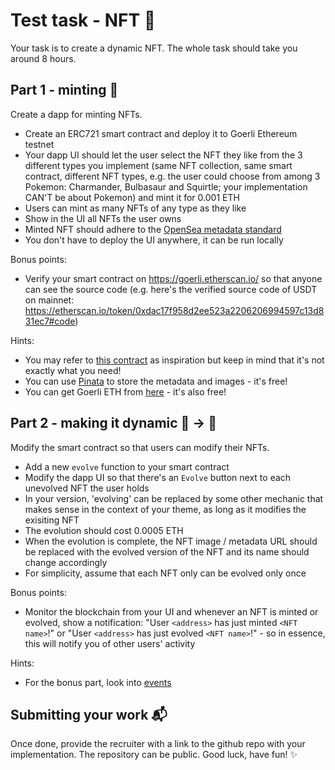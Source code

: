 # Test task - NFT 🤔

Your task is to create a dynamic NFT. The whole task should take you around 8 hours.

## Part 1 - minting 🎉

Create a dapp for minting NFTs.

- Create an ERC721 smart contract and deploy it to Goerli Ethereum testnet
- Your dapp UI should let the user select the NFT they like from the 3 different types you implement (same NFT collection, same smart contract, different NFT types, e.g. the user could choose from among 3 Pokemon: Charmander, Bulbasaur and Squirtle; your implementation CAN'T be about Pokemon) and mint it for 0.001 ETH
- Users can mint as many NFTs of any type as they like
- Show in the UI all NFTs the user owns
- Minted NFT should adhere to the [OpenSea metadata standard](https://docs.opensea.io/docs/metadata-standards)
- You don't have to deploy the UI anywhere, it can be run locally

Bonus points:

- Verify your smart contract on https://goerli.etherscan.io/ so that anyone can see the source code (e.g. here's the verified source code of USDT on mainnet: https://etherscan.io/token/0xdac17f958d2ee523a2206206994597c13d831ec7#code)

Hints:

- You may refer to [this contract](https://github.com/PatrickAlphaC/dungeons-and-dragons-nft/blob/master/contracts/DungeonsAndDragonsCharacter.sol) as inspiration but keep in mind that it's not exactly what you need!
- You can use [Pinata](https://www.pinata.cloud/) to store the metadata and images - it's free!
- You can get Goerli ETH from [here](https://faucets.chain.link/) - it's also free!

## Part 2 - making it dynamic 🐴 -> 🦄

Modify the smart contract so that users can modify their NFTs.

- Add a new `evolve` function to your smart contract
- Modify the dapp UI so that there's an `Evolve` button next to each unevolved NFT the user holds
- In your version, 'evolving' can be replaced by some other mechanic that makes sense in the context of your theme, as long as it modifies the exisiting NFT
- The evolution should cost 0.0005 ETH
- When the evolution is complete, the NFT image / metadata URL should be replaced with the evolved version of the NFT and its name should change accordingly
- For simplicity, assume that each NFT only can be evolved only once

Bonus points:

- Monitor the blockchain from your UI and whenever an NFT is minted or evolved, show a notification: "User `<address>` has just minted `<NFT name>`!" or "User `<address>` has just evolved `<NFT name>`!" - so in essence, this will notify you of other users' activity

Hints:

- For the bonus part, look into [events](https://docs.ethers.io/v5/concepts/events/)

## Submitting your work 📬

Once done, provide the recruiter with a link to the github repo with your implementation. The repository can be public. Good luck, have fun! ✨
